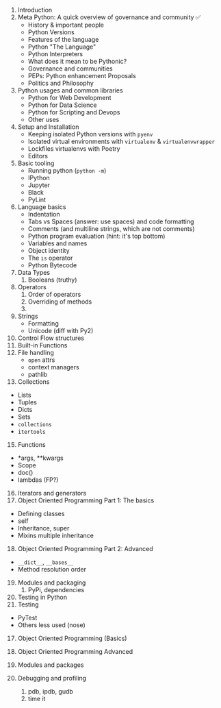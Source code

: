 1. Introduction
2. Meta Python: A quick overview of governance and community ✅
   - History & important people
   - Python Versions
   - Features of the language
   - Python "The Language"
   - Python Interpreters
   - What does it mean to be Pythonic?
   - Governance and communities
   - PEPs: Python enhancement Proposals
   - Politics and Philosophy
3. Python usages and common libraries
   - Python for Web Development
   - Python for Data Science
   - Python for Scripting and Devops
   - Other uses
4. Setup and Installation
   - Keeping isolated Python versions with `pyenv`
   - Isolated virtual environments with `virtualenv` & `virtualenvwrapper`
   - Lockfiles virtualenvs with Poetry
   - Editors
5. Basic tooling
   - Running python (`python -m`)
   - IPython
   - Jupyter
   - Black
   - PyLint
6. Language basics
   - Indentation
   - Tabs vs Spaces (answer: use spaces) and code formatting
   - Comments (and multiline strings, which are not comments)
   - Python program evaluation (hint: it's top bottom)
   - Variables and names
   - Object identity
   - The `is` operator
   - Python Bytecode
7. Data Types
   1. Booleans (truthy)
8. Operators
   1. Order of operators
   2. Overriding of methods
   3.
9. Strings
   - Formatting
   - Unicode (diff with Py2)
11. Control Flow structures
12. Built-in Functions
13. File handling
    - `open` attrs
    - context managers
    - pathlib
14. Collections
   - Lists
   - Tuples
   - Dicts
   - Sets
   - `collections`
   - `itertools`
15. Functions
   - *args, **kwargs
   - Scope
   - doc()
   - lambdas (FP?)
16. Iterators and generators
17. Object Oriented Programming Part 1: The basics
   - Defining classes
   - self
   - Inheritance, super
   - Mixins multiple inheritance
18. Object Oriented Programming Part 2: Advanced
   - `__dict__`, `__bases__`
   - Method resolution order
19. Modules and packaging
    1.  PyPi, dependencies
20. Testing in Python
21. Testing
   - PyTest
   - Others less used (nose)
17. Object Oriented Programming (Basics)

18.  Object Oriented Programming Advanced

19. Modules and packages

20. Debugging and profiling
    1.  pdb, ipdb, gudb
    2.  time it
